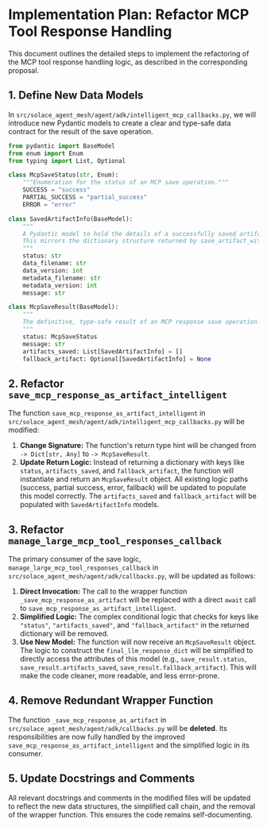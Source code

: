 # Implementation Plan: Refactor MCP Tool Response Handling

This document outlines the detailed steps to implement the refactoring of the MCP tool response handling logic, as described in the corresponding proposal.

## 1. Define New Data Models

In `src/solace_agent_mesh/agent/adk/intelligent_mcp_callbacks.py`, we will introduce new Pydantic models to create a clear and type-safe data contract for the result of the save operation.

```python
from pydantic import BaseModel
from enum import Enum
from typing import List, Optional

class McpSaveStatus(str, Enum):
    """Enumeration for the status of an MCP save operation."""
    SUCCESS = "success"
    PARTIAL_SUCCESS = "partial_success"
    ERROR = "error"

class SavedArtifactInfo(BaseModel):
    """
    A Pydantic model to hold the details of a successfully saved artifact.
    This mirrors the dictionary structure returned by save_artifact_with_metadata.
    """
    status: str
    data_filename: str
    data_version: int
    metadata_filename: str
    metadata_version: int
    message: str

class McpSaveResult(BaseModel):
    """
    The definitive, type-safe result of an MCP response save operation.
    """
    status: McpSaveStatus
    message: str
    artifacts_saved: List[SavedArtifactInfo] = []
    fallback_artifact: Optional[SavedArtifactInfo] = None
```

## 2. Refactor `save_mcp_response_as_artifact_intelligent`

The function `save_mcp_response_as_artifact_intelligent` in `src/solace_agent_mesh/agent/adk/intelligent_mcp_callbacks.py` will be modified:

1.  **Change Signature:** The function's return type hint will be changed from `-> Dict[str, Any]` to `-> McpSaveResult`.
2.  **Update Return Logic:** Instead of returning a dictionary with keys like `status`, `artifacts_saved`, and `fallback_artifact`, the function will instantiate and return an `McpSaveResult` object. All existing logic paths (success, partial success, error, fallback) will be updated to populate this model correctly. The `artifacts_saved` and `fallback_artifact` will be populated with `SavedArtifactInfo` models.

## 3. Refactor `manage_large_mcp_tool_responses_callback`

The primary consumer of the save logic, `manage_large_mcp_tool_responses_callback` in `src/solace_agent_mesh/agent/adk/callbacks.py`, will be updated as follows:

1.  **Direct Invocation:** The call to the wrapper function `_save_mcp_response_as_artifact` will be replaced with a direct `await` call to `save_mcp_response_as_artifact_intelligent`.
2.  **Simplified Logic:** The complex conditional logic that checks for keys like `"status"`, `"artifacts_saved"`, and `"fallback_artifact"` in the returned dictionary will be removed.
3.  **Use New Model:** The function will now receive an `McpSaveResult` object. The logic to construct the `final_llm_response_dict` will be simplified to directly access the attributes of this model (e.g., `save_result.status`, `save_result.artifacts_saved`, `save_result.fallback_artifact`). This will make the code cleaner, more readable, and less error-prone.

## 4. Remove Redundant Wrapper Function

The function `_save_mcp_response_as_artifact` in `src/solace_agent_mesh/agent/adk/callbacks.py` will be **deleted**. Its responsibilities are now fully handled by the improved `save_mcp_response_as_artifact_intelligent` and the simplified logic in its consumer.

## 5. Update Docstrings and Comments

All relevant docstrings and comments in the modified files will be updated to reflect the new data structures, the simplified call chain, and the removal of the wrapper function. This ensures the code remains self-documenting.
